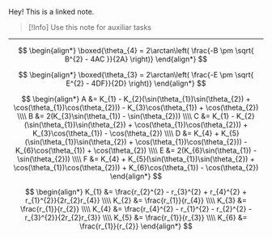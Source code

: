 Hey! This is a linked note.

>[!Info]
>Use this note for auxiliar tasks

---


$$
\begin{align*}
	\boxed{\theta_{4} = 2\arctan\left( \frac{-B \pm \sqrt{ B^{2} - 4AC }}{2A} \right)}
\end{align*}
$$

$$
\begin{align*}
	\boxed{\theta_{3} = 2\arctan\left( \frac{-E \pm \sqrt{ E^{2} - 4DF}}{2D} \right)}
\end{align*}
$$

$$
\begin{align*}
	A &= K_{1} - K_{2}(\sin(\theta_{1})\sin(\theta_{2}) + \cos(\theta_{1})\cos(\theta_{2})) - K_{3}\cos(\theta_{1}) + \cos(\theta_{2}) \\\\
	B &= 2(K_{3}\sin(\theta_{1}) - \sin(\theta_{2})) \\\\
	C &= K_{1} - K_{2}(\sin(\theta_{1})\sin(\theta_{2}) + \cos(\theta_{1})\cos(\theta_{2})) + K_{3}\cos(\theta_{1}) - \cos(\theta_{2}) \\\\
	D &= K_{4} + K_{5}(\sin(\theta_{1})\sin(\theta_{2}) + \cos(\theta_{1})\cos(\theta_{2})) - K_{6}\cos(\theta_{1}) + \cos(\theta_{2}) \\\\
	E &= 2(K_{6}\sin(\theta_{1}) - \sin(\theta_{2})) \\\\
	F &= K_{4} + K_{5}(\sin(\theta_{1})\sin(\theta_{2}) + \cos(\theta_{1})\cos(\theta_{2})) + K_{6}\cos(\theta_{1}) - \cos(\theta_{2})
\end{align*}
$$

$$
\begin{align*}
	K_{1} &= \frac{r_{2}^{2} - r_{3}^{2} + r_{4}^{2} + r_{1}^{2}}{2r_{2}r_{4}} \\\\
	K_{2} &= \frac{r_{1}}{r_{4}} \\\\
	K_{3} &= \frac{r_{1}}{r_{2}} \\\\
	K_{4} &= \frac{r_{4}^{2} - r_{1}^{2} - r_{2}^{2} - r_{3}^{2}}{2r_{2}r_{3}} \\\\
	K_{5} &= \frac{r_{1}}{r_{3}} \\\\
	K_{6} &= \frac{r_{1}}{r_{2}}
\end{align*}
$$
